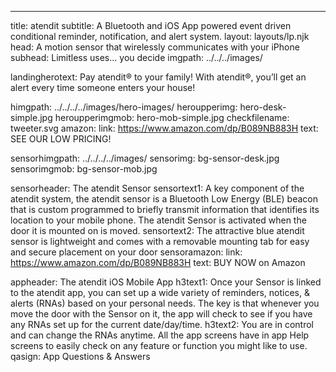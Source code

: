 ---
title: atendit
subtitle: A Bluetooth and iOS App powered event driven conditional reminder, notification, and alert system.
layout: layouts/lp.njk
head: A motion sensor that wirelessly communicates with your iPhone
subhead: Limitless uses... you decide
imgpath: ../../../images/

landingherotext: Pay atendit® to your family! With atendit®, you’ll get an alert every time someone enters your
house!

himgpath: ../../../../images/hero-images/
heroupperimg: hero-desk-simple.jpg
heroupperimgmob: hero-mob-simple.jpg
checkfilename: tweeter.svg
amazon:
    link: https://www.amazon.com/dp/B089NB883H
    text: SEE OUR LOW PRICING!

sensorhimgpath: ../../../../images/
sensorimg: bg-sensor-desk.jpg
sensorimgmob: bg-sensor-mob.jpg

sensorheader: The atendit Sensor
sensortext1: A key component of the atendit system, the atendit sensor is a Bluetooth Low Energy (BLE) beacon that is custom programmed to briefly transmit information that identifies its location to your mobile phone. The atendit Sensor is activated when the door it is mounted on is moved.
sensortext2: The attractive blue atendit sensor is lightweight and comes with a removable mounting tab for easy and secure placement on your door
sensoramazon:
    link: https://www.amazon.com/dp/B089NB883H
    text: BUY NOW on Amazon


appheader: The atendit iOS Mobile App
h3text1: Once your Sensor is linked to the atendit app, you can set up a wide variety of reminders, notices, & alerts (RNAs) based on your personal needs.  The key is that whenever you move the door with the Sensor on it, the app will check to see if you have any RNAs set up for the current date/day/time.
h3text2: You are in control and can change the RNAs anytime.  All the app screens have in app Help screens to easily check on any feature or function you might like to use.
qasign: App Questions & Answers    